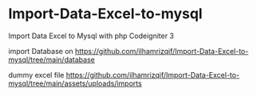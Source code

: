 # Import-Data-Excel-to-mysql
Import Data Excel to Mysql with php Codeigniter 3

import Database on https://github.com/ilhamrizqif/Import-Data-Excel-to-mysql/tree/main/database

dummy excel file https://github.com/ilhamrizqif/Import-Data-Excel-to-mysql/tree/main/assets/uploads/imports
